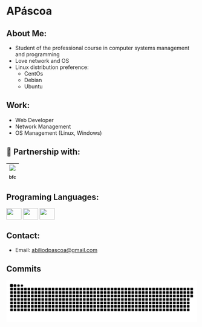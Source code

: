 # APáscoa

## About Me:
- Student of the professional course in computer systems management and programming
- Love network and OS
- Linux distribution preference:
  - CentOs
  - Debian
  - Ubuntu

## Work:
- Web Developer
- Network Management
- OS Management (Linux, Windows)

## 🤝 Partnership with:

[<img src="https://avatars.githubusercontent.com/u/91901625?v=4" width=115 > <br> <sub> bfc </sub>](https://github.com/bfc1557) |
| :---: |

## Programing Languages:
<div>
  <img align="center" height="30" width="40" src="https://cdn.jsdelivr.net/gh/devicons/devicon/icons/python/python-original.svg">
  <img align="center" height="30" width="40" src="https://cdn.jsdelivr.net/gh/devicons/devicon/icons/html5/html5-original.svg">
  <img align="center" height="30" width="40" src="https://cdn.jsdelivr.net/gh/devicons/devicon/icons/css3/css3-original.svg">
</div>

## Contact:
- Email: abiliodpascoa@gmail.com 

## Commits
<div>
  <img align="center" src="https://github.com/apascoa/apascoa/blob/output/commits-snake.svg">
</div>
